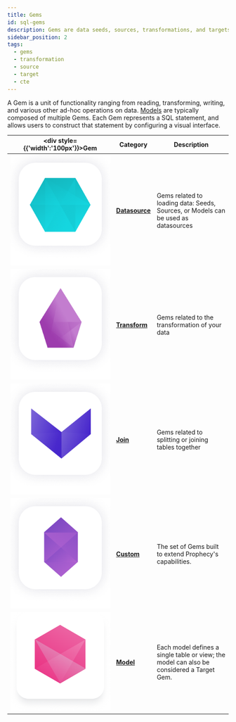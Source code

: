 ```yaml
---
title: Gems
id: sql-gems
description: Gems are data seeds, sources, transformations, and targets
sidebar_position: 2
tags:
  - gems
  - transformation
  - source
  - target
  - cte
---
```


A Gem is a unit of functionality ranging from reading, transforming, writing, and various other ad-hoc operations on data. [Models](/docs/concepts/project/models.md) are typically composed of multiple Gems. Each Gem represents a SQL statement, and allows users to construct that statement by configuring a visual interface.

<div class="gems-table">

| <div style={{'width':'100px'}}>Gem</div>      | Category                                              | Description                                                                               |
| --------------------------------------------- | ----------------------------------------------------- | ----------------------------------------------------------------------------------------- |
| ![Source](img/Source%20and%20Target.png)      | [**Datasource**](./datasources.md)                    | Gems related to loading data: Seeds, Sources, or Models can be used as datasources        |
| ![Transform](img/Transform.png)               | [**Transform**](./transformations/transformations.md) | Gems related to the transformation of your data                                           |
| ![Join and Split](img/Join%20and%20Split.png) | [**Join**](./joins.md)                                | Gems related to splitting or joining tables together                                      |
| ![Custom](img/Custom.png)                     | [**Custom**](./custom/custom.md)                      | The set of Gems built to extend Prophecy's capabilities.                                  |
| ![Model](img/Model.png)                       | [**Model**](/docs/concepts/project/models.md)         | Each model defines a single table or view; the model can also be considered a Target Gem. |

</div>
